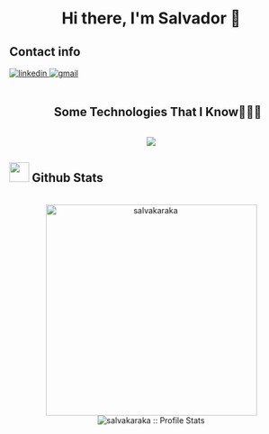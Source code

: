<h1 align="center">Hi there, I'm Salvador 👋</h1>

<div align="center">

</div>

## Contact info

<a href="https://www.linkedin.com/in/salvador-karakachoff/" target="_blank">
<img src="https://img.shields.io/badge/linkedin:  salvador-karakachoff-%2300acee.svg?color=405DE6&style=for-the-badge&logo=linkedin&logoColor=white" alt=linkedin style="margin-bottom: 5px;"/>
</a>

<a href="mailto:salvador.karakachoff@gmail.com" target="_blank">
<img src=https://img.shields.io/badge/gmail-%2300acee.svg?color=EA4335&style=for-the-badge&logo=gmail&logoColor=white alt=gmail style="margin-bottom: 5px;" />


<div id="user-content-toc">
  <ul align="center">
    <summary><h2 style="display: inline-block">Some Technologies That I Know👨🏻‍💻</h2></summary>
  </ul>
</div>
<!--tech stack icons-->
<p align="center">
  <a href="https://skillicons.dev">
    <img src="https://skillicons.dev/icons?i=java,py,c,arduino,linux,git,ts,js,css,html,nextjs,nodejs,react,tailwind,cpp&perline=14" />
  </a
</p>

## <img src="https://media.giphy.com/media/iY8CRBdQXODJSCERIr/giphy.gif" width="35"><b> Github Stats </b>
<br>

<div align="center">

<a href="https://github.com/salvaKaraka/">
  <img src="https://github-readme-stats.vercel.app/api/top-langs?username=salvakaraka&show_icons=true&locale=en&layout=compact&line_height=20&title_color=7A7ADB&icon_color=2234AE&text_color=D3D3D3&bg_color=0,000000,130F40" width="375"  alt="salvakaraka"/>
</a>
<a align="center" height="100px" ><img src="https://github-readme-stats.vercel.app/api?username=salvakaraka&show_icons=true&theme=dark&title_color=7A7ADB&icon_color=2234AE&text_color=D3D3D3&bg_color=0,000000,130F40" alt="salvakaraka :: Profile Stats"  /></a>
</div>

<br>
<br>
<br>
